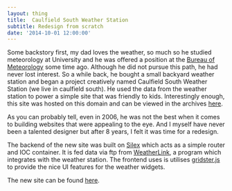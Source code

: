 ```yaml
---
layout: thing
title:  Caulfield South Weather Station
subtitle: Redesign from scratch
date: '2014-10-01 12:00:00'
---
```


Some backstory first, my dad loves the weather, so much so he studied meteorology at University and he 
was offered a position at the [Bureau of Meteorology][0] some time ago. Although he did not pursue 
this path, he had never lost interest. So a while back, he bought a small backyard weather station 
and began a project creatively named Caulfield South Weather Station (we live in caulfield south). 
He used the data from the weather station to power a simple site that was friendly to kids. 
Interestingly enough, this site was hosted on this domain and can be viewed in the archives [here][1]. 

As you can probably tell, even in 2006, he was not the best when it comes to building websites 
that were appealing to the eye. And I myself have never been a talented designer but after 8 years,
I felt it was time for a redesign.

The backend of the new site was built on [Silex][2] which acts as a simple router and IOC container. It is fed data
via ftp from [WeatherLink][3], a program which integrates with the weather station. The frontend uses
is utilises [gridster.js][4] to provide the nice UI features for the weather widgets.

The new site can be found [here][5].

[0]: http://www.bom.gov.au/
[1]: http://web.archive.org/web/20060220001116/http://www.elliotswebsite.com/cws/eec1.php
[2]: http://silex.sensiolabs.org/
[3]: http://www.davisnet.com/weather/products/weather_product.asp?pnum=06510SER
[4]: http://gridster.net/
[5]: http://caulfieldsouthweatherstation.com/